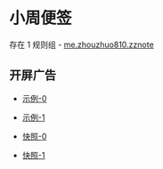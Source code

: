 # 小周便签

存在 1 规则组 - [me.zhouzhuo810.zznote](/src/apps/me.zhouzhuo810.zznote.ts)

## 开屏广告

- [示例-0](https://m.gkd.li/57941037/b20641b8-e7c6-44d6-82b4-5e501e8a491d)
- [示例-1](https://m.gkd.li/57941037/c23cca9b-b4fa-4533-9a1d-4bb4bc9e4b86)

- [快照-0](https://i.gkd.li/i/12798528)
- [快照-1](https://i.gkd.li/i/13800235)
